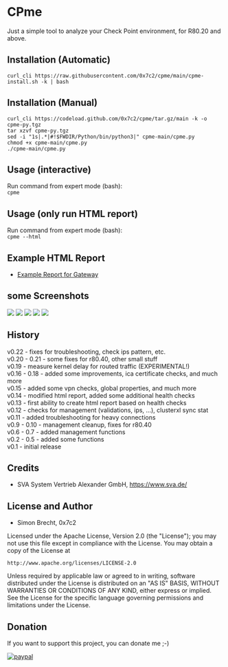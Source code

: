 # CPme
Just a simple tool to analyze your Check Point environment,
for R80.20 and above.

## Installation (Automatic)
```curl_cli https://raw.githubusercontent.com/0x7c2/cpme/main/cpme-install.sh -k | bash```

## Installation (Manual)
```
curl_cli https://codeload.github.com/0x7c2/cpme/tar.gz/main -k -o cpme-py.tgz
tar xzvf cpme-py.tgz
sed -i "1s|.*|#!$FWDIR/Python/bin/python3|" cpme-main/cpme.py
chmod +x cpme-main/cpme.py
./cpme-main/cpme.py
```

## Usage (interactive)
Run command from expert mode (bash):  
```cpme```

## Usage (only run HTML report)
Run command from expert mode (bash):   
```cpme --html```

## Example HTML Report
- [Example Report for Gateway](https://brecht.systems/cpme/report_gw.html)


## some Screenshots
<img src="https://brecht.systems/images/cpme_gaia.png">

<img src="https://brecht.systems/images/cpme_health.png">

<img src="https://brecht.systems/images/cpme_files.png">

<img src="https://brecht.systems/images/cpme_performance.png">

<img src="https://brecht.systems/images/cpme_troubleshooting.png">



## History
v0.22 - fixes for troubleshooting, check ips pattern, etc.  
v0.20 - 0.21 - some fixes for r80.40, other small stuff  
v0.19 - measure kernel delay for routed traffic (EXPERIMENTAL!)  
v0.16 - 0.18 - added some improvements, ica certificate checks, and much more  
v0.15 - added some vpn checks, global properties, and much more  
v0.14 - modified html report, added some additional health checks  
v0.13 - first ability to create html report based on health checks  
v0.12 - checks for management (validations, ips, ...), clusterxl sync stat  
v0.11 - added troubleshooting for heavy connections  
v0.9 - 0.10 - management cleanup, fixes for r80.40  
v0.6 - 0.7 - added management functions  
v0.2 - 0.5 - added some functions  
v0.1 - initial release  

## Credits
- SVA System Vertrieb Alexander GmbH, https://www.sva.de/

## License and Author
- Simon Brecht, 0x7c2

Licensed under the Apache License, Version 2.0 (the "License"); you may not use this file except in compliance with the License. You may obtain a copy of the License at

```http://www.apache.org/licenses/LICENSE-2.0```

Unless required by applicable law or agreed to in writing, software distributed under the License is distributed on an "AS IS" BASIS, WITHOUT WARRANTIES OR CONDITIONS OF ANY KIND, either express or implied. See the License for the specific language governing permissions and limitations under the License.

## Donation
If you want to support this project, you can donate me ;-)  

[![paypal](https://www.paypalobjects.com/en_US/i/btn/btn_donateCC_LG.gif)](https://paypal.me/0x7c2)

